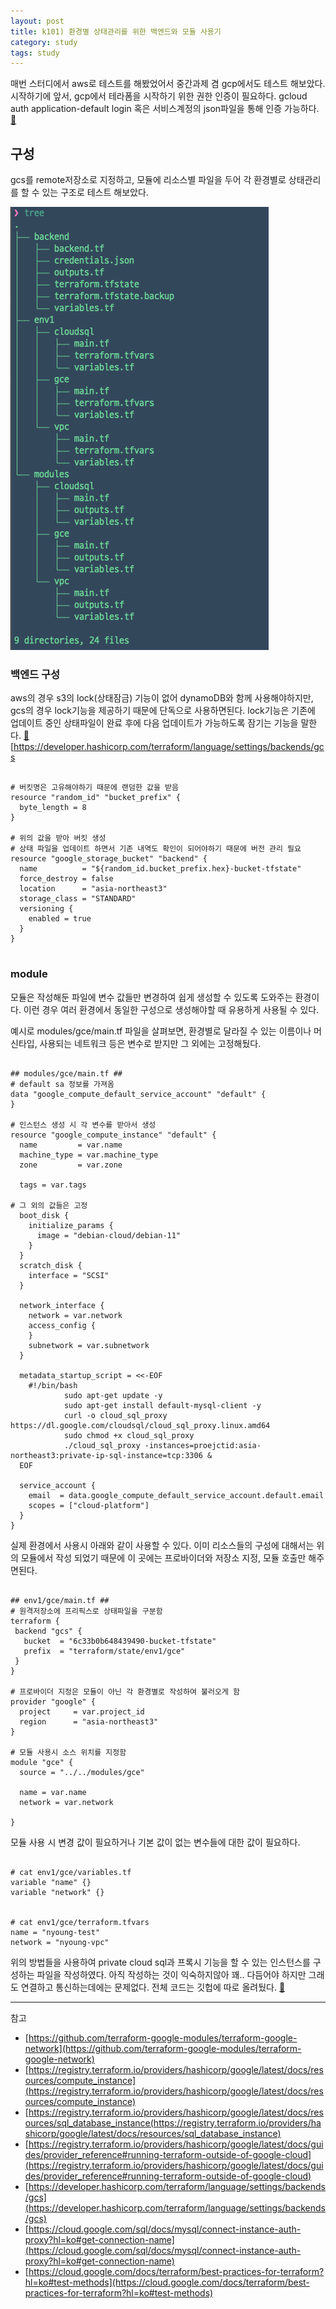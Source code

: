 ```yaml
---
layout: post
title: k101) 환경별 상태관리를 위한 백엔드와 모듈 사용기 
category: study
tags: study
---
```


매번 스터디에서 aws로 테스트를 해봤었어서 중간과제 겸 gcp에서도 테스트 해보았다.
시작하기에 앞서, gcp에서 테라폼을 시작하기 위한 권한 인증이 필요하다. gcloud auth application-default login 혹은 서비스계정의 json파일을 통해 인증 가능하다. [🔗](https://registry.terraform.io/providers/hashicorp/google/latest/docs/guides/provider_reference#running-terraform-outside-of-google-cloud)


## 구성
gcs를 remote저장소로 지정하고, 모듈에 리소스별 파일을 두어 각 환경별로 상태관리를 할 수 있는 구조로 테스트 해보았다.

![1-1](/assets/img/k101/1-1.png)


### 백엔드 구성
aws의 경우 s3의 lock(상태잠금) 기능이 없어 dynamoDB와 함께 사용해야하지만, gcs의 경우 lock기능을 제공하기 때문에 단독으로 사용하면된다. lock기능은 기존에 업데이트 중인 상태파일이 완료 후에 다음 업데이트가 가능하도록 잠기는 기능을 말한다. [🔗](https://developer.hashicorp.com/terraform/language/settings/backends/gcs)
[https://developer.hashicorp.com/terraform/language/settings/backends/gcs

```

# 버킷명은 고유해야하기 때문에 랜덤한 값을 받음
resource "random_id" "bucket_prefix" {
  byte_length = 8
}

# 위의 값을 받아 버킷 생성
# 상태 파일을 업데이트 하면서 기존 내역도 확인이 되어야하기 때문에 버전 관리 필요
resource "google_storage_bucket" "backend" {
  name          = "${random_id.bucket_prefix.hex}-bucket-tfstate"
  force_destroy = false
  location      = "asia-northeast3"
  storage_class = "STANDARD"
  versioning {
    enabled = true
  }
}


```


### module
모듈은 작성해둔 파일에 변수 값들만 변경하여 쉽게 생성할 수 있도록 도와주는 환경이다. 이런 경우 여러 환경에서 동일한 구성으로 생성해야할 때 유용하게 사용될 수 있다. 

예시로 modules/gce/main.tf 파일을 살펴보면, 환경별로 달라질 수 있는 이름이나 머신타입, 사용되는 네트워크 등은 변수로 받지만 그 외에는 고정해뒀다.


```

## modules/gce/main.tf ##
# default sa 정보를 가져옴
data "google_compute_default_service_account" "default" {
}

# 인스턴스 생성 시 각 변수를 받아서 생성
resource "google_compute_instance" "default" {
  name         = var.name
  machine_type = var.machine_type
  zone         = var.zone

  tags = var.tags

# 그 외의 값들은 고정
  boot_disk {
    initialize_params {
      image = "debian-cloud/debian-11"
    }
  }
  scratch_disk {
    interface = "SCSI"
  }

  network_interface {
    network = var.network
    access_config {
    }
    subnetwork = var.subnetwork
  }

  metadata_startup_script = <<-EOF
    #!/bin/bash
			sudo apt-get update -y
			sudo apt-get install default-mysql-client -y
			curl -o cloud_sql_proxy https://dl.google.com/cloudsql/cloud_sql_proxy.linux.amd64
			sudo chmod +x cloud_sql_proxy
			./cloud_sql_proxy -instances=proejctid:asia-northeast3:private-ip-sql-instance=tcp:3306 &
  EOF

  service_account {
    email  = data.google_compute_default_service_account.default.email
    scopes = ["cloud-platform"]
  }
}

```


실제 환경에서 사용시 아래와 같이 사용할 수 있다. 이미 리소스들의 구성에 대해서는 위의 모듈에서 작성 되었기 때문에 이 곳에는 프로바이더와 저장소 지정, 모듈 호출만 해주면된다. 


```

## env1/gce/main.tf ##
# 원격저장소에 프리픽스로 상태파일을 구분함
terraform {
 backend "gcs" {
   bucket  = "6c33b0b648439490-bucket-tfstate"
   prefix  = "terraform/state/env1/gce"
 }
}

# 프로바이더 지정은 모듈이 아닌 각 환경별로 작성하여 불러오게 함
provider "google" {
  project     = var.project_id
  region      = "asia-northeast3"
}

# 모듈 사용시 소스 위치를 지정함
module "gce" {
  source = "../../modules/gce"

  name = var.name
  network = var.network

}

```


모듈 사용 시 변경 값이 필요하거나 기본 값이 없는 변수들에 대한 값이 필요하다.



```

# cat env1/gce/variables.tf
variable "name" {}
variable "network" {}


# cat env1/gce/terraform.tfvars
name = "nyoung-test"
network = "nyoung-vpc"
```


위의 방법들을 사용하여 private cloud sql과 프록시 기능을 할 수 있는 인스턴스를 구성하는 파일을 작성하였다. 아직 작성하는 것이 익숙하지않아 꽤..  다듬어야 하지만 그래도 연결하고 통신하는데에는 문제없다. 전체 코드는 깃헙에 따로 올려뒀다. [🔗](https://github.com/nyoung08/t101/tree/main/mid)




---
참고
- [https://github.com/terraform-google-modules/terraform-google-network](https://github.com/terraform-google-modules/terraform-google-network)
- [https://registry.terraform.io/providers/hashicorp/google/latest/docs/resources/compute_instance](https://registry.terraform.io/providers/hashicorp/google/latest/docs/resources/compute_instance)
- [https://registry.terraform.io/providers/hashicorp/google/latest/docs/resources/sql_database_instance(https://registry.terraform.io/providers/hashicorp/google/latest/docs/resources/sql_database_instance)
- [https://registry.terraform.io/providers/hashicorp/google/latest/docs/guides/provider_reference#running-terraform-outside-of-google-cloud](https://registry.terraform.io/providers/hashicorp/google/latest/docs/guides/provider_reference#running-terraform-outside-of-google-cloud)
- [https://developer.hashicorp.com/terraform/language/settings/backends/gcs](https://developer.hashicorp.com/terraform/language/settings/backends/gcs)
- [https://cloud.google.com/sql/docs/mysql/connect-instance-auth-proxy?hl=ko#get-connection-name](https://cloud.google.com/sql/docs/mysql/connect-instance-auth-proxy?hl=ko#get-connection-name)
- [https://cloud.google.com/docs/terraform/best-practices-for-terraform?hl=ko#test-methods](https://cloud.google.com/docs/terraform/best-practices-for-terraform?hl=ko#test-methods)

